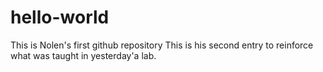 # hello-world
This is Nolen's first github repository
This is his second entry to reinforce what was taught in yesterday'a lab. 
